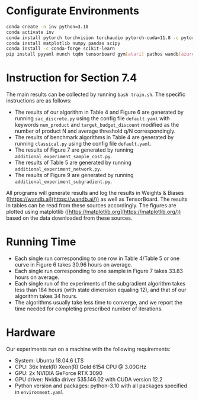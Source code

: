 # Configurate Environments

```bash
conda create -n inv python=3.10
conda activate inv
conda install pytorch torchvision torchaudio pytorch-cuda=11.8 -c pytorch -c nvidia
conda install matplotlib numpy pandas scipy
conda install -c conda-forge scikit-learn
pip install pyyaml munch tqdm tensorboard gym[atari] pathos wandb[azure]
```

# Instruction for Section 7.4

The main results can be collected by running ``bash train.sh``. The specific instructions are as follows:

- The results of our algorithm in Table 4 and Figure 6 are generated by running ``sac_discrete.py`` using the config file ``default.yaml`` with keywords ``num_product`` and ``target_budget_discount`` modified as the number of product N and average threshold q/N correspondingly.
- The results of benchmark algorithms in Table 4 are generated by running ``classical.py`` using the config file ``default.yaml``.
- The results of Figure 7 are generated by running ``additional_experiment_sample_cost.py``.
- The results of Table 5 are generated by running ``additional_experiment_network.py``.
- The results of Figure 9 are generated by running ``additional_experiment_subgradient.py``.

All programs will generate results and log the results in Weights & Biases ([https://wandb.ai](https://wandb.ai/)) as well as TensorBoard. The results in tables can be read from these sources accordingly. The figures are plotted using matplotlib ([https://matplotlib.org](https://matplotlib.org/)) based on the data downloaded from these sources.

# Running Time

- Each single run corresponding to one row in Table 4/Table 5 or one curve in Figure 6 takes 30.96 hours on average.
- Each single run corresponding to one sample in Figure 7 takes 33.83 hours on average.
- Each single run of the experiments of the subgradient algorithm takes less than 184 hours (with state dimension equaling 12), and that of our algorithm takes 34 hours.
- The algorithms usually take less time to converge, and we report the time needed for completing prescribed number of iterations.

# Hardware

Our experiments run on a machine with the following requirements:
* System: Ubuntu 18.04.6 LTS
* CPU: 36x Intel(R) Xeon(R) Gold 6154 CPU @ 3.00GHz
* GPU: 2x NVIDIA GeForce RTX 3090
* GPU driver: Nvidia driver 535.146.02 with CUDA version 12.2
* Python version and packages: python-3.10 with all packages specified in ``environment.yaml``

